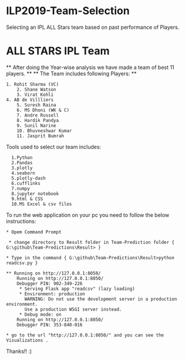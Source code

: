 # ILP2019-Team-Selection
Selecting an IPL ALL Stars team based on past performance of Players.

# ALL STARS IPL Team

** After doing the Year-wise analysis we have made a team of best 11 players.  **
** The Team includes following Players: **
     		
	1. Rohit Sharma (VC)
    	2. Shane Watson
    	3. Virat Kohli
   	4. AB de Villliers 
    	5. Suresh Raina 
    	6. MS Dhoni (WK & C) 
    	7. Andre Russell
    	8. Hardik Pandya
    	9. Sunil Narine 
    	10. Bhuvneshwar Kumar
    	11. Jasprit Bumrah
    
    
Tools used to select our team includes:

	  1.Python
	  2.Pandas
	  3.plotly
	  4.seaborn
	  5.plotly-dash
	  6.cufflinks
	  7.numpy
	  8.jupyter notebook
	  9.html & CSS
	  10.MS Excel & csv files
  
  
To run the web application on your pc you need to follow the below instructions:
	
	* Opem Command Prompt
	
 	 * change directory to Result folder in Team-Prediction folder { G:\github\Team-Predictions\Result> }
	
  	* Type in the command { G:\github\Team-Predictions\Result>python readcsv.py }
	
	** Running on http://127.0.0.1:8050/
		Running on http://127.0.0.1:8050/
		Debugger PIN: 902-349-226
		 * Serving Flask app "readcsv" (lazy loading)
		 * Environment: production
		   WARNING: Do not use the development server in a production environment.
		   Use a production WSGI server instead.
		 * Debug mode: on
		Running on http://127.0.0.1:8050/
		Debugger PIN: 353-840-016

	* go to the url "http://127.0.0.1:8050/" and you can see the Visualizations .

Thanks!!
:)
  


    
    
        
   
    
